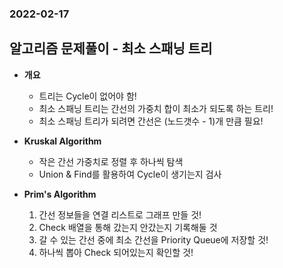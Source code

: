 ### 2022-02-17

## 알고리즘 문제풀이 - 최소 스패닝 트리
- **개요**
  - 트리는 Cycle이 없어야 함!
  - 최소 스패닝 트리는 간선의 가중치 합이 최소가 되도록 하는 트리!
  - 최소 스패닝 트리가 되려면 간선은 (노드갯수 - 1)개 만큼 필요!

- **Kruskal Algorithm**
  - 작은 간선 가중치로 정렬 후 하나씩 탐색
  - Union & Find를 활용하여 Cycle이 생기는지 검사

- **Prim's Algorithm**
  1. 간선 정보들을 연결 리스트로 그래프 만들 것!
  2. Check 배열을 통해 갔는지 안갔는지 기록해둘 것
  3. 갈 수 있는 간선 중에 최소 간선을 Priority Queue에 저장할 것!
  4. 하나씩 뽑아 Check 되어있는지 확인할 것!
